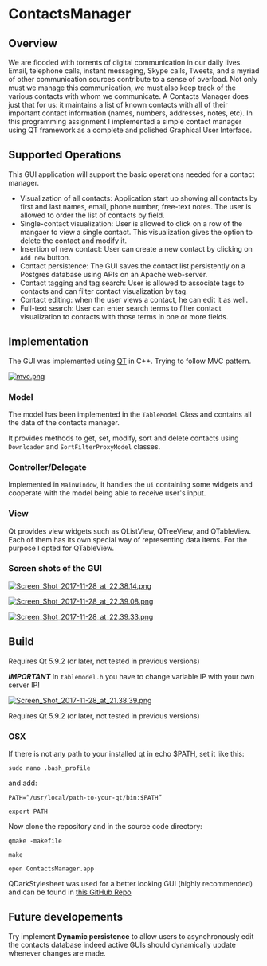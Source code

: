 # ContactsManager

## Overview
We are flooded with torrents of digital communication in our daily lives. Email, telephone calls, instant messaging, Skype calls, Tweets, and a myriad of other communication sources contribute to a sense of overload. Not only must we manage this communication, we must also keep track of the various contacts with whom we communicate. A Contacts Manager does just that for us: it maintains a list of known contacts with all of their important contact information (names, numbers, addresses, notes, etc).
In this programming assignment I implemented a simple contact manager using QT framework as a complete and polished Graphical User Interface. 
## Supported Operations

This GUI application will support the basic operations needed for a contact manager.

+ Visualization of all contacts: Application start up showing all contacts by first and last names, email, phone number, free-text notes. The user is allowed to order the list of contacts by field.
+ Single-contact visualization: User is allowed to click on a row of the mangaer to view a single contact. This visualization gives the option to delete the contact and modify it.
+ Insertion of new contact: User can create a new contact by clicking on ```Add new``` button.
+ Contact persistence: The GUI saves the contact list persistently on a Postgres database using APIs on an Apache web-server.
+ Contact tagging and tag search: User is allowed to associate tags to contacts and can filter contact visualization by tag.
+ Contact editing: when the user views a contact, he can edit it as well.
+ Full-text search: User can enter search terms to filter contact visualization to contacts with those terms in one or more fields.

## Implementation
The GUI was implemented using [QT](https://www1.qt.io/developers/) in C++. Trying to follow MVC pattern.

[![mvc.png](https://s18.postimg.org/neufl0kll/mvc.png)](https://postimg.org/image/kxiodr0p1/)

### Model

The model has been implemented in the `TableModel` Class and contains all the data of the contacts manager.

It provides methods to get, set, modify, sort and delete contacts using `Downloader` and `SortFilterProxyModel` classes.

### Controller/Delegate

Implemented in `MainWindow`, it handles the `ui` containing some widgets and cooperate with the model being able to receive user's input.

### View

Qt provides view widgets such as QListView, QTreeView, and QTableView. Each of them has its own special way of representing data items. For the purpose I opted for QTableView.

### Screen shots of the GUI

[![Screen_Shot_2017-11-28_at_22.38.14.png](https://s18.postimg.org/rdrn3p421/Screen_Shot_2017-11-28_at_22.38.14.png)](https://postimg.org/image/nheb7pj2d/)

[![Screen_Shot_2017-11-28_at_22.39.08.png](https://s18.postimg.org/88odtz7eh/Screen_Shot_2017-11-28_at_22.39.08.png)](https://postimg.org/image/9npyip8hh/)

[![Screen_Shot_2017-11-28_at_22.39.33.png](https://s18.postimg.org/g1f1lyl3d/Screen_Shot_2017-11-28_at_22.39.33.png)](https://postimg.org/image/ge6fs53d1/)

## Build

Requires Qt 5.9.2 (or later, not tested in previous versions)

***IMPORTANT*** In ```tablemodel.h``` you have to change variable IP with your own server IP! 

[![Screen_Shot_2017-11-28_at_21.38.39.png](https://s18.postimg.org/smaxb792x/Screen_Shot_2017-11-28_at_21.38.39.png)](https://postimg.org/image/nnnewo59x/)

Requires Qt 5.9.2 (or later, not tested in previous versions)

### OSX

If there is not any path to your installed qt in echo $PATH, set it like this:

  ```sudo nano .bash_profile```
  
  and add:

  ```PATH=“/usr/local/path-to-your-qt/bin:$PATH”```
  
  ```export PATH```

Now clone the repository and in the source code directory:

```qmake -makefile```

```make```

```open ContactsManager.app```


QDarkStylesheet was used for a better looking GUI (highly recommended) and can be found in [this GitHub Repo](https://github.com/ColinDuquesnoy/QDarkStyleSheet)

## Future developements
Try implement **Dynamic persistence** to allow users to asynchronously edit the contacts database indeed active GUIs should dynamically update whenever changes are made.
